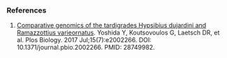 ### References

1. [Comparative genomics of the tardigrades Hypsibius dujardini and Ramazzottius varieornatus](https://europepmc.org/article/MED/28749982). Yoshida Y, Koutsovoulos G, Laetsch DR, et al. Plos Biology. 2017 Jul;15(7):e2002266. DOI: 10.1371/journal.pbio.2002266. PMID: 28749982.
